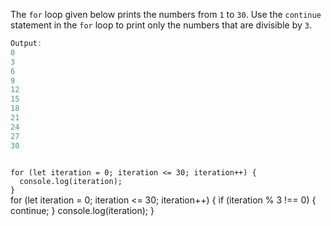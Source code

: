 The `for` loop given below
prints the numbers from `1` to `30`.
Use the `continue` statement
in the `for` loop to print
only the numbers
that are divisible by `3`.

```js
Output:
0
3
6
9
12
15
18
21
24
27
30
```

<codeblock language="javascript" type="exercise" testMode="fixedInput">
<code>
for (let iteration = 0; iteration <= 30; iteration++) {
  console.log(iteration);
}
</code>

<solution>
for (let iteration = 0; iteration <= 30; iteration++) {
  if (iteration % 3 !== 0) {
    continue;
  }
  console.log(iteration);
}
</solution>
</codeblock>
